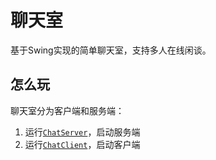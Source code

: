 # 聊天室

基于Swing实现的简单聊天室，支持多人在线闲谈。

## 怎么玩

聊天室分为客户端和服务端：

1. 运行[`ChatServer`](chat-server/src/main/java/redcoder/chat/server/ChatServer.java)，启动服务端
2. 运行[`ChatClient`](chat-client/src/main/java/redcoder/chat/client/ChatClient.java)，启动客户端